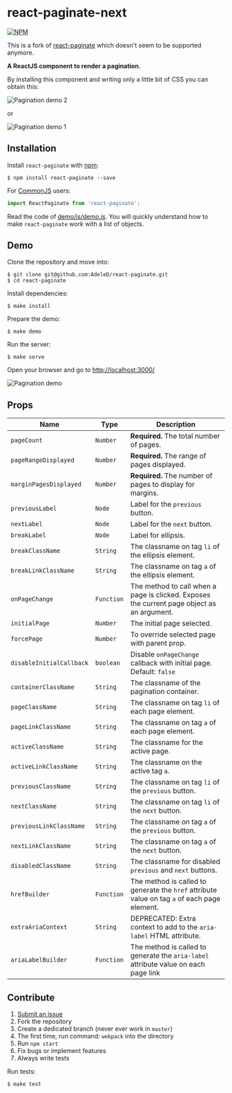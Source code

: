 # react-paginate-next
[![NPM](https://nodei.co/npm/react-paginate-next.png?downloads=true)](https://nodei.co/npm/react-paginate-next/)

This is a fork of [react-paginate](https://github.com/AdeleD/react-paginate) which doesn't seem to be supported anymore.

**A ReactJS component to render a pagination.**

By installing this component and writing only a little bit of CSS you can obtain this:

<img src="https://cloud.githubusercontent.com/assets/2084833/24840237/7accb75a-1d1e-11e7-9abb-818431398b91.png" alt="Pagination demo 2" />

or

<img src="https://cloud.githubusercontent.com/assets/2084833/24840230/594e4ea4-1d1e-11e7-8b34-bde943b4793d.png" alt="Pagination demo 1" />

## Installation

Install `react-paginate` with [npm](https://www.npmjs.com/):

```
$ npm install react-paginate --save
```

For [CommonJS](http://wiki.commonjs.org/wiki/CommonJS) users:

```javascript
import ReactPaginate from 'react-paginate';
```

Read the code of [demo/js/demo.js][1]. You will quickly understand
how to make `react-paginate` work with a list of objects.

## Demo

Clone the repository and move into:

```console
$ git clone git@github.com:AdeleD/react-paginate.git
$ cd react-paginate
```

Install dependencies:

```console
$ make install
```

Prepare the demo:

```console
$ make demo
```

Run the server:

```console
$ make serve
```

Open your browser and go to [http://localhost:3000/](http://localhost:3000/)

<img src="https://user-images.githubusercontent.com/16450547/78500766-15d47680-7761-11ea-8501-7186d293eede.gif" alt="Pagination demo" />

## Props

| Name                     | Type       | Description                                                                                  |
| ------------------------ | ---------- | -------------------------------------------------------------------------------------------- |
| `pageCount`              | `Number`   | **Required.** The total number of pages.                                                     |
| `pageRangeDisplayed`     | `Number`   | **Required.** The range of pages displayed.                                                  |
| `marginPagesDisplayed`   | `Number`   | **Required.** The number of pages to display for margins.                                    |
| `previousLabel`          | `Node`     | Label for the `previous` button.                                                             |
| `nextLabel`              | `Node`     | Label for the `next` button.                                                                 |
| `breakLabel`             | `Node`     | Label for ellipsis.                                                                          |
| `breakClassName`         | `String`   | The classname on tag `li` of the ellipsis element.                                           |
| `breakLinkClassName`     | `String`   | The classname on tag `a` of the ellipsis element.                                            |
| `onPageChange`           | `Function` | The method to call when a page is clicked. Exposes the current page object as an argument.   |
| `initialPage`            | `Number`   | The initial page selected.                                                                   |
| `forcePage`              | `Number`   | To override selected page with parent prop.                                                  |
| `disableInitialCallback` | `boolean`  | Disable `onPageChange` callback with initial page. Default: `false`                          |
| `containerClassName`     | `String`   | The classname of the pagination container.                                                   |
| `pageClassName`          | `String`   | The classname on tag `li` of each page element.                                              |
| `pageLinkClassName`      | `String`   | The classname on tag `a` of each page element.                                               |
| `activeClassName`        | `String`   | The classname for the active page.                                                           |
| `activeLinkClassName`    | `String`   | The classname on the active tag `a`.                                                         |
| `previousClassName`      | `String`   | The classname on tag `li` of the `previous` button.                                          |
| `nextClassName`          | `String`   | The classname on tag `li` of the `next` button.                                              |
| `previousLinkClassName`  | `String`   | The classname on tag `a` of the `previous` button.                                           |
| `nextLinkClassName`      | `String`   | The classname on tag `a` of the `next` button.                                               |
| `disabledClassName`      | `String`   | The classname for disabled `previous` and `next` buttons.                                    |
| `hrefBuilder`            | `Function` | The method is called to generate the `href` attribute value on tag `a` of each page element. |
| `extraAriaContext`       | `String`   | DEPRECATED: Extra context to add to the `aria-label` HTML attribute.                         |
| `ariaLabelBuilder`       | `Function` | The method is called to generate the `aria-label` attribute value on each page link          |

## Contribute

1. [Submit an issue](https://github.com/sinnerJoe/react-paginate/issues)
2. Fork the repository
3. Create a dedicated branch (never ever work in `master`)
4. The first time, run command: `webpack` into the directory
5. Run `npm start`
6. Fix bugs or implement features
7. Always write tests

Run tests:

```console
$ make test
```

[1]: https://github.com/sinnerJoe/react-paginate/blob/master/demo/js/demo.js
